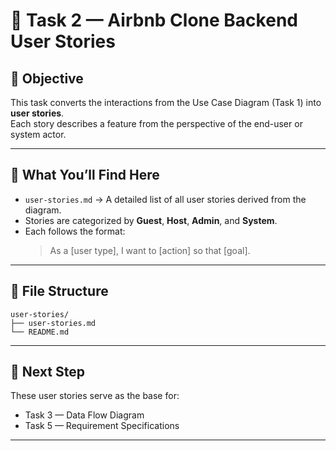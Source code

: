 # 🧩 Task 2 — Airbnb Clone Backend User Stories

## 📘 Objective
This task converts the interactions from the Use Case Diagram (Task 1) into **user stories**.  
Each story describes a feature from the perspective of the end-user or system actor.

---

## 🧠 What You’ll Find Here
- `user-stories.md` → A detailed list of all user stories derived from the diagram.
- Stories are categorized by **Guest**, **Host**, **Admin**, and **System**.
- Each follows the format:  
  > As a [user type], I want to [action] so that [goal].

---

## 📄 File Structure
```
user-stories/
├── user-stories.md
└── README.md
```

---

## 🔗 Next Step
These user stories serve as the base for:
- Task 3 — Data Flow Diagram  
- Task 5 — Requirement Specifications

---